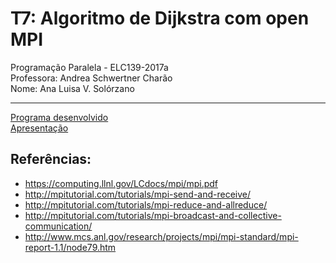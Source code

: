 # T7: Algoritmo de Dijkstra com open MPI
Programação Paralela - ELC139-2017a\
Professora: Andrea Schwertner Charão\
Nome: Ana Luisa V. Solórzano

---

[Programa desenvolvido](DijkstraMPI.c)\
[Apresentação](T7-PP.pdf)
 
## Referências:
* https://computing.llnl.gov/LCdocs/mpi/mpi.pdf
* http://mpitutorial.com/tutorials/mpi-send-and-receive/
* http://mpitutorial.com/tutorials/mpi-reduce-and-allreduce/
* http://mpitutorial.com/tutorials/mpi-broadcast-and-collective-communication/
* http://www.mcs.anl.gov/research/projects/mpi/mpi-standard/mpi-report-1.1/node79.htm

